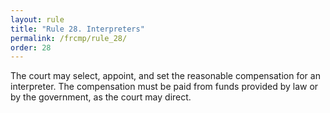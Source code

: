 ```yaml
---
layout: rule
title: "Rule 28. Interpreters"
permalink: /frcmp/rule_28/
order: 28
---
```


The court may select, appoint, and set the reasonable compensation for an interpreter. The compensation must be paid from funds provided by law or by the government, as the court may direct.
